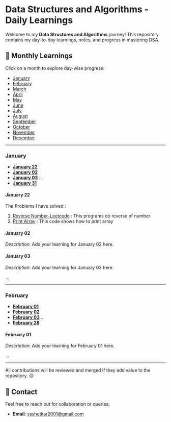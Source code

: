# Data Structures and Algorithms - Daily Learnings

Welcome to my **Data Structures and Algorithms** journey! This repository contains my day-to-day learnings, notes, and progress in mastering DSA.

## 📅 Monthly Learnings
Click on a month to explore day-wise progress:

- [January](#january)
- [February](#february)
- [March](#march)
- [April](#april)
- [May](#may)
- [June](#june)
- [July](#july)
- [August](#august)
- [September](#september)
- [October](#october)
- [November](#november)
- [December](#december)

---

### January
- **[January 22](#january-22)**
- **[January 02](#january-02)**
- **[January 03](#january-03)**
...
- **[January 31](#january-31)**

#### January 22
The Problems I have solved : 
1) [Reverse Number-Leetcode](https://leetcode.com/problems/reverse-integer/description/) : This programs do reverse of number
2) [Print Array](https://github.com/SachinSS45/Data-Structures-Algo/blob/master/Arrays/Program01.java) : This code shows how to print array

#### January 02
_Description_: Add your learning for January 02 here.

#### January 03
_Description_: Add your learning for January 03 here.

...

---

### February
- **[February 01](#february-01)**
- **[February 02](#february-02)**
- **[February 03](#february-03)**
...
- **[February 28](#february-28)**

#### February 01
_Description_: Add your learning for February 01 here.

...

---


All contributions will be reviewed and merged if they add value to the repository. 😊

## 📧 Contact
Feel free to reach out for collaboration or queries:
- **Email**: ssshetkar2001@gmail.com

